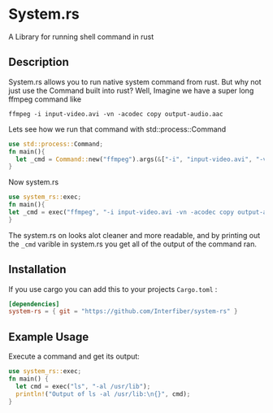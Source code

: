 # System.rs
A Library for running shell command in rust

## Description
System.rs allows you to run native system command from rust. But why not just use the Command
built into rust? Well, Imagine we have a super long ffmpeg command like
```console
ffmpeg -i input-video.avi -vn -acodec copy output-audio.aac
```
Lets see how we run that command with std::process::Command
```rust
use std::process::Command;
fn main(){
  let _cmd = Command::new("ffmpeg").args(&["-i", "input-video.avi", "-vn", "-acodec", "copy", "output-audio.aac"]).spawn();
}
```
Now system.rs
```rust
use system_rs::exec;
fn main(){
let _cmd = exec("ffmpeg", "-i input-video.avi -vn -acodec copy output-audio.aac");
}
```
The system.rs on looks alot cleaner and more readable, and by printing out the ```_cmd``` varible in system.rs you get all of the output of the command ran.

## Installation
If you use cargo you can add this to your projects ```Cargo.toml``` :
```toml
[dependencies]
system-rs = { git = "https://github.com/Interfiber/system-rs" }
```


## Example Usage

Execute a command and get its output:
```rust
use system_rs::exec;
fn main() {
  let cmd = exec("ls", "-al /usr/lib");
  println!("Output of ls -al /usr/lib:\n{}", cmd);
}
```
